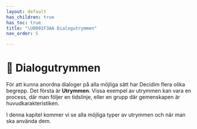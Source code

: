 ```yaml
---
layout: default
has_children: true
has_toc: true
title: "\U0001F3AA Dialogutrymmen"
nav_order: 5

---
```

# 🎪 Dialogutrymmen

För att kunna anordna dialoger på alla möjliga sätt har Decidim flera olika begrepp. Det första är **Utrymmen**. Vissa exempel av utrymmen kan vara en process, där man följer en tidslinje, eller en grupp där gemenskapen är huvudkarakteristiken.

I denna kapitel kommer vi se alla möjliga typer av utrymmen och när man ska använda dem.